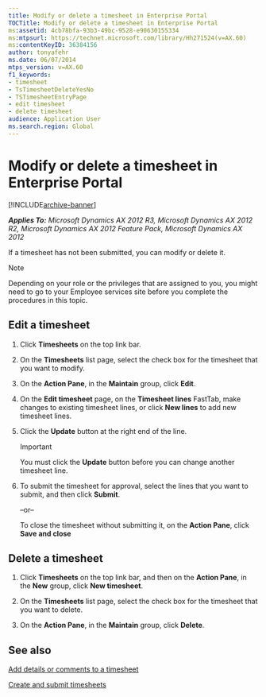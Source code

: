 ```yaml
---
title: Modify or delete a timesheet in Enterprise Portal
TOCTitle: Modify or delete a timesheet in Enterprise Portal
ms:assetid: 4cb78bfa-93b3-49bc-9528-e90630155334
ms:mtpsurl: https://technet.microsoft.com/library/Hh271524(v=AX.60)
ms:contentKeyID: 36384156
author: tonyafehr
ms.date: 06/07/2014
mtps_version: v=AX.60
f1_keywords:
- timesheet
- TsTimesheetDeleteYesNo
- TSTimesheetEntryPage
- edit timesheet
- delete timesheet
audience: Application User
ms.search.region: Global
---
```


# Modify or delete a timesheet in Enterprise Portal 


[!INCLUDE[archive-banner](includes/archive-banner.md)]


_**Applies To:** Microsoft Dynamics AX 2012 R3, Microsoft Dynamics AX 2012 R2, Microsoft Dynamics AX 2012 Feature Pack, Microsoft Dynamics AX 2012_

If a timesheet has not been submitted, you can modify or delete it.


> [!NOTE]
> <P>Depending on your role or the privileges that are assigned to you, you might need to go to your Employee services site before you complete the procedures in this topic.</P>



## Edit a timesheet

1.  Click **Timesheets** on the top link bar.

2.  On the **Timesheets** list page, select the check box for the timesheet that you want to modify.

3.  On the **Action Pane**, in the **Maintain** group, click **Edit**.

4.  On the **Edit timesheet** page, on the **Timesheet lines** FastTab, make changes to existing timesheet lines, or click **New lines** to add new timesheet lines.

5.  Click the **Update** button at the right end of the line.
    

    > [!IMPORTANT]
    > <P>You must click the <STRONG>Update</STRONG> button before you can change another timesheet line.</P>



6.  To submit the timesheet for approval, select the lines that you want to submit, and then click **Submit**.
    
    –or–
    
    To close the timesheet without submitting it, on the **Action Pane**, click **Save and close**

## Delete a timesheet

1.  Click **Timesheets** on the top link bar, and then on the **Action Pane**, in the **New** group, click **New timesheet**.

2.  On the **Timesheets** list page, select the check box for the timesheet that you want to delete.

3.  On the **Action Pane**, in the **Maintain** group, click **Delete**.

## See also

[Add details or comments to a timesheet](add-details-or-comments-to-a-timesheet.md)

[Create and submit timesheets](create-and-submit-timesheets.md)

  


